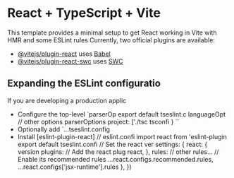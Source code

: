 # React + TypeScript + Vite

This template provides a minimal setup to get React working in Vite with HMR and some ESLint rules
Currently, two official plugins are available:

- [@vitejs/plugin-react](https://github.com/vitejs/vite-plugin-react/blob/main/packages/plugin-react/README.md) uses [Babel](https://babeljs.io/)
- [@vitejs/plugin-react-swc](https://github.com/vitejs/vite-plugin-react-swc) uses [SWC](https://swc.rs/)

## Expanding the ESLint configuratio
If you are developing a production applic
- Configure the top-level `parserOp
export default tseslint.c
  languageOpt
    // other options
    parserOptions
      project: ['./tsc
      tsconfi
  }
``
- Optionally add `...tseslint.config
- Install [eslint-plugin-react]
// eslint.confi
import react from 'eslint-plugin
export default tseslint.confi
  // Set the react ver
  settings: { react: { version
  plugins: 
    // Add the react plug
    react,
  },
  rules: 
    // other rules...
    // Enable its recommended rules
    ...react.configs.recommended.rules,
    ...react.configs['jsx-runtime'].rules
  },
})
```
